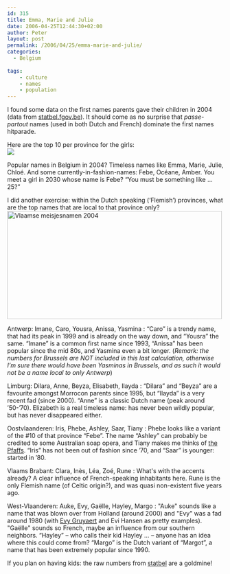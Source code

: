 ```yaml
---
id: 315
title: Emma, Marie and Julie
date: 2006-04-25T12:44:30+02:00
author: Peter
layout: post
permalink: /2006/04/25/emma-marie-and-julie/
categories:
  - Belgium
    
tags:
    - culture
    - names
    - population
---
```

I found some data on the first names parents gave their children in 2004 (data from [statbel.fgov.be](http://statbel.fgov.be/figures/d22a_nl.asp)). It should come as no surprise that _passe-partout_ names (used in both Dutch and French) dominate the first names hitparade. 

Here are the top 10 per province for the girls:  
![](http://static.flickr.com/48/134754573_800a8d27a6.jpg)

  
Popular names in Belgium in 2004? Timeless names like Emma, Marie, Julie, Chloé. And some currently-in-fashion-names: Febe, Océane, Amber. You meet a girl in 2030 whose name is Febe? &#8220;You must be something like &#8230; 25?&#8221;

I did another exercise: within the Dutch speaking (&#8216;Flemish&#8217;) provinces, what are the top names that are local to that province only?  
[<img  src="http://static.flickr.com/54/134754572_9ed38bc0d0.jpg" width="500" height="252" alt="Vlaamse meisjesnamen 2004" />](http://www.flickr.com/photos/pforret/134754572/ "Photo Sharing")

Antwerp: Imane, Caro, Yousra, Anissa, Yasmina
:   &#8220;Caro&#8221; is a trendy name, that had its peak in 1999 and is already on the way down, and &#8220;Yousra&#8221; the same. &#8220;Imane&#8221; is a common first name since 1993, &#8220;Anissa&#8221; has been popular since the mid 80s, and Yasmina even a bit longer. (_Remark: the numbers for Brussels are NOT included in this last calculation, otherwise I&#8217;m sure there would have been Yasminas in Brussels, and as such it would not be a name local to only Antwerp_)

Limburg: Dilara, Anne, Beyza, Elisabeth, Ilayda
:   &#8220;Dilara&#8221; and &#8220;Beyza&#8221; are a favourite amongst Morrocon parents since 1995, but &#8220;Ilayda&#8221; is a very recent fad (since 2000). &#8220;Anne&#8221; is a classic Dutch name (peak around &#8217;50-&#8217;70). Elizabeth is a real timeless name: has never been wildly popular, but has never disappeared either.

Oostvlaanderen: Iris, Phebe, Ashley, Saar, Tiany
:   Phebe looks like a variant of the #10 of that province &#8220;Febe&#8221;. The name &#8220;Ashley&#8221; can probably be credited to some Australian soap opera, and Tiany makes me thinks of [the Pfaffs](http://blog.forret.com/2006/03/big-brother-and-the-pfaffs-the-end-of-reality-tv-please/). &#8220;Iris&#8221; has not been out of fashion since &#8217;70, and &#8220;Saar&#8221; is younger: started in &#8217;80.

Vlaams Brabant: Clara, Inès, Léa, Zoé, Rune
:   What's with the accents already? A clear influence of French-speaking inhabitants here. Rune is the only Flemish name (of Celtic origin?), and was quasi non-existent five years ago.

West-Vlaanderen: Auke, Evy, Gaëlle, Hayley, Margo
:   "Auke" sounds like a name that was blown over from Holland (around 2000) and "Evy" was a fad around 1980 (with [Evy Gruyaert](http://www.evygruyaert.be/) and Evi Hansen as pretty examples). "Gaëlle" sounds so French, maybe an influence from our southern neighbors. &#8220;Hayley&#8221; &#8211; who calls their kid Hayley &#8230; &#8211; anyone has an idea where this could come from? &#8220;Margo&#8221; is the Dutch variant of &#8220;Margot&#8221;, a name that has been extremely popular since 1990.

If you plan on having kids: the raw numbers from [statbel](https://statbel.fgov.be/en/themes/population/family-names-and-first-names/first-names-boys-and-girls) are a goldmine!
